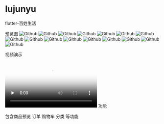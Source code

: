 # lujunyu
flutter-百姓生活

预览图
![Github](/snapshot/1.jpg "title")
![Github](/snapshot/2.jpg "title")
![Github](/snapshot/3.jpg "title")
![Github](/snapshot/10.jpg "title")
![Github](/snapshot/11.jpg "title")
![Github](/snapshot/12.jpg "title")
![Github](/snapshot/13.jpg "title")
![Github](/snapshot/14.jpg "title")
![Github](/snapshot/15.jpg "title")
![Github](/snapshot/16.jpg "title")
![Github](/snapshot/4.jpg "title")
![Github](/snapshot/5.jpg "title")
![Github](/snapshot/6.jpg "title")
![Github](/snapshot/8.jpg "title")
![Github](/snapshot/9.jpg "title")
![Github](/snapshot/7.jpg "title")

视频演示

<video id="video" controls="" preload="none" poster="http://oss-toplu1015.oss-cn-hangzhou.aliyuncs.com/picture/1.jpg">
      <source id="mp4" src="http://oss-toplu1015.oss-cn-hangzhou.aliyuncs.com/video/demo.mp4" type="video/mp4">
      </video>
功能

包含商品预览 订单 购物车 分类 等功能